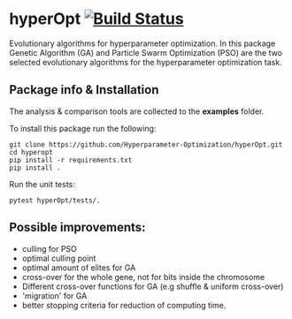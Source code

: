 # hyperOpt [![Build Status](https://travis-ci.org/Hyperparameter-Optimization/hyperOpt.svg?branch=master)](https://travis-ci.org/Hyperparameter-Optimization/hyperOpt)
Evolutionary algorithms for hyperparameter optimization. In this package Genetic Algorithm (GA) and Particle Swarm Optimization (PSO) are the two selected evolutionary algorithms for the hyperparameter optimization task.



## Package info & Installation

The analysis & comparison tools are collected to the **examples** folder.


To install this package run the following:

````
git clone https://github.com/Hyperparameter-Optimization/hyperOpt.git
cd hyperopt
pip install -r requirements.txt
pip install .
````

Run the unit tests:

````
pytest hyperOpt/tests/.
````

## Possible improvements:

- culling for PSO
- optimal culling point
- optimal amount of elites for GA
- cross-over for the whole gene, not for bits inside the chromosome
- Different cross-over functions for GA (e.g shuffle & uniform cross-over)
- 'migration' for GA
- better stopping criteria for reduction of computing time.